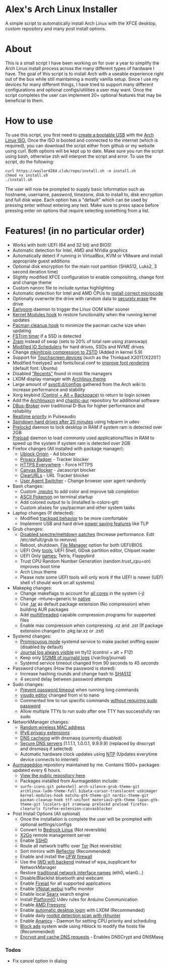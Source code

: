 # Alex's Arch Linux Installer
A simple script to automatically install Arch Linux with the XFCE desktop, custom repository and many post install options.

# About
This is a small script I have been working on for over a year to simplify the Arch Linux install process across the many different types of hardware I have. The goal of this script is to install Arch with a useable experience right out of the box while still maintaining a mostly vanilla setup. Since I use my devices for many different things, I have tried to support many different configurations and optional configs/utilities a user may want. Once the script completes the user can implement 20+ optional features that may be beneficial to them.

# How to use
To use this script, you first need to [create a bootable USB](https://www.howtogeek.com/howto/linux/create-a-bootable-ubuntu-usb-flash-drive-the-easy-way/) with the [Arch Linux ISO.](https://archlinux.org/download/) Once the ISO is booted and connected to the internet (which is required), you can download the script either from github or my website using curl. Both options will be kept up to date. Make sure you run the script using bash, otherwise zsh will interpret the script and error.
To use the script, do the following:
```
curl https://wailord284.club/repo/install.sh -o install.sh
chmod +x install.sh
./install.sh
```
The user will now be prompted to supply basic information such as hostname, username, password, timezone, disk to install to, disk encryption and full disk wipe. Each option has a "default" which can be used by pressing enter without entering any text. Make sure to press space before pressing enter on options that require selecting something from a list.
# Features! (in no particular order)
- Works with both UEFI (64 and 32 bit) and BIOS!
- Automatic detection for Intel, AMD and NVidia graphics
- Automatically detect if running in VirtualBox, KVM or VMware and install appropriate guest additions
- Optional disk encryption for the main root partition (SHA512, Luks2, 3 second iteration time)
- Slightly modified XFCE configuration to enable compositing, change font and change theme
- Custom nanorc file to include syntax highlighting
- Automatic detection for Intel and AMD CPUs to [install correct microcode](https://wiki.archlinux.org/index.php/Microcode#Installation)
- Optionally overwrite the drive with random data to [securely erase](https://wiki.archlinux.org/index.php/Securely_wipe_disk#shred) the drive
- [Earlyoom](https://github.com/rfjakob/earlyoom) daemon to trigger the Linux OOM killer sooner
- [Kernel Modules hook](https://github.com/saber-nyan/kernel-modules-hook) to restore functionality when the running kernel updates
- [Pacman cleanup hook](https://aur.archlinux.org/packages/pacman-cleanup-hook/) to minimize the pacman cache size when updating
- [FSTrim timer](https://wiki.archlinux.org/index.php/Solid_state_drive#Periodic_TRIM) if a SSD is detected
- [Zram](https://aur.archlinux.org/packages/zramswap/) instead of swap (sets to 20% of total ram using zramswap)
- [Modified IO Schedulers](https://wiki.archlinux.org/index.php/Improving_performance#Changing_I/O_scheduler) for hard drives, SSDs and NVME drives
- Change [mkinitcpio compression to ZSTD](https://wiki.archlinux.org/index.php/Mkinitcpio#COMPRESSION) (Added in kernel 5.9)
- Support for [Touchscreen devices](https://github.com/wailord284/Arch-Linux-Installer/blob/master/configs/xorg/72-wacom-options.conf) (such as the Thinkpad X201T/X220T)
- Modified freetype2 and fonts/local.conf to [improve font rendering](https://github.com/wailord284/Arch-Linux-Installer/blob/master/configs/fonts/local.conf) (default font: Ubuntu)
- Disabled ["Recents"](https://alexcabal.com/disabling-gnomes-recently-used-file-list-the-better-way) found in most file managers
- LXDM display manager with [Archlinux theme](https://aur.archlinux.org/packages/archlinux-lxdm-theme/)
- Large amount of [sysctl.d/configs](https://wiki.archlinux.org/index.php/Sysctl#Improving_performance) gathered from the Arch wiki to increase performance and stability
- Xorg keybind [(Control + Alt + Backspace)](https://github.com/wailord284/Arch-Linux-Installer/blob/master/configs/xorg/90-zap.conf) to return to login screen
- Add the [Archlinuxcn](https://wiki.archlinux.org/index.php/Unofficial_user_repositories#archlinuxcn) and [chaotic-aur](https://wiki.archlinux.org/index.php/Unofficial_user_repositories#chaotic-aur) repository for additional software
- [DBus-Broker](https://wiki.archlinux.org/index.php/D-Bus#dbus-broker) over traditional D-Bus for higher performance and reliability
- [Realtime priority](https://wiki.archlinux.org/index.php/Gaming#Enabling_realtime_priority_and_negative_nice_level) in Pulseaudio
- [Spindown hard drives after 20 minutes](https://wiki.archlinux.org/index.php/Hdparm#Power_management_configuration) using hdparm in udev
- [Prelockd](https://github.com/hakavlad/prelockd) daemon to lock desktop in RAM if system ram is detected over 2GB
- [Preload](https://wiki.archlinux.org/index.php/Preload#Preload) daemon to load commonly used applications/files in RAM to speed up the system if system ram is detected over 2GB
- Firefox changes (All installed with package manager):
    * [Ublock Origin](https://ublockorigin.com/) - Ad blocker
    * [Privacy Badger](https://privacybadger.org/) - Tracker blocker
    * [HTTPS Everywhere](https://www.eff.org/https-everywhere) - Force HTTPS
    * [Canvas Blocker](https://addons.mozilla.org/en-US/firefox/addon/canvasblocker/) - Jacascript blocker
    * [ClearURLs](https://addons.mozilla.org/en-US/firefox/addon/clearurls/) - URL Tracker blocker
    * [User Agent Switcher](https://addons.mozilla.org/en-US/firefox/addon/uaswitcher/?utm_source=gitlab) - Change browser user agent randomly
- Bash changes:
    * Custom [.inputrc](https://wiki.archlinux.org/index.php/Readline#Faster_completion) to add color and improve tab completion
    * [ASCII Pokemon](https://aur.archlinux.org/packages/pokeshell/) on terminal startup
    * Add colored output to ls (installed ls-colors-git)
    * Custom aliases for yay/pacman and other system tasks
- Laptop changes (If detected):
    * Modified [trackpad behavior](https://github.com/wailord284/Arch-Linux-Installer/blob/master/configs/xorg/70-synaptics.conf) to be more comfortable
    * Implement USB and hard drive [power saving features](https://wiki.archlinux.org/index.php/Power_management#Power_saving) like TLP
- Grub changes:
    * [Disabled spectre/meltdown patches](https://make-linux-fast-again.com/) (Increase performance. Edit /etc/defult/grub to remove)
    * Reboot, shutdown, [File Manager](https://github.com/a1ive/grub2-filemanager) option for both UEFI/BIOS
    * UEFI Only [tools:](https://github.com/wailord284/Arch-Linux-Installer/tree/master/configs/grub/tools) UEFI Shell, GDisk partition editor, Chipset reader
    * UEFI Only [games:](https://github.com/wailord284/Arch-Linux-Installer/tree/master/configs/grub/games) Tetris, Flappybird
    * Trust CPU Random Number Generation (random.trust_cpu=on) improves boot time
    * Arch Linux theme
    * Please note some UEFI tools will only work if the UEFI is newer (UEFI shell v1 should work on all systems)
- Makepkg changes:
    * Change makeflags to account for [all cores](https://github.com/wailord284/Arch-Linux-Installer/blob/master/install.sh#L648) in the system (-j)
    * Change -mtune=generic to [native](https://wiki.archlinux.org/index.php/Makepkg#Building_optimized_binaries)
    * Use [.tar](https://wiki.archlinux.org/index.php/Makepkg#Use_other_compression_algorithms) as default package extension (No compression) when building AUR packages
    * Add [multithreaded](https://wiki.archlinux.org/index.php/Makepkg#Parallel_compilation) capable compression programs for supported files
    * Enable max compression when compressing .xz and .zst (If package extension changed to .pkg.tar.xz or .zst)
- Systemd changes:
    * [Promiscuous mode](https://wiki.archlinux.org/index.php/Network_configuration#Promiscuous_mode) systemd service to make packet sniffing easier (disabled by default)
    * [Journal log always visible](https://wiki.archlinux.org/index.php/Systemd/Journal#Forward_journald_to_/dev/tty12) on tty12 (control + alt + F12)
    * Keep only [512MB of journald logs](https://wiki.archlinux.org/index.php/Systemd/Journal#Journal_size_limit) (/var/log/journal)
    * Systemd service timeout changed from 90 seconds to 45 seconds
- Password changes (How the password is stored):
    * Increase hashing rounds and change hash to [SHA512](https://wiki.archlinux.org/index.php/Security#User_setup)
    * 4 second delay between password attempts
- Sudo changes:
    * [Prevent password timeout](https://wiki.archlinux.org/index.php/Sudo#Disable_password_prompt_timeout) when running long commands
    * [visudo editor](https://wiki.archlinux.org/index.php/Sudo#Using_visudo) changed from vi to nano
    * Commented line to run specific commands [without requiring sudo password](https://github.com/wailord284/Arch-Linux-Installer/blob/master/install.sh#L637)
    * Allow multiple TTYs to run sudo after one TTY has successfully ran sudo
- NetworkManager changes:
    * [Random wireless MAC address](https://wiki.archlinux.org/index.php/NetworkManager#Configuring_MAC_address_randomization)
    * [IPv6 privacy extensions](https://wiki.archlinux.org/index.php/NetworkManager#Enable_IPv6_Privacy_Extensions)
    * [DNS cacheing](https://wiki.archlinux.org/index.php/NetworkManager#DNS_caching_and_conditional_forwarding) with dnsmasq (currently disabled)
    * [Secure DNS servers](https://wiki.archlinux.org/index.php/NetworkManager#Setting_custom_global_DNS_servers) (1.1.1.1, 1.0.0.1, 9.9.9.9) (replaced by dnscrypt and dnsmasq if selected)
    * Automatic hardware clock updates using [NTP](https://github.com/wailord284/Arch-Linux-Installer/blob/master/configs/networkmanager/hwclock.conf) (Updates everytime device connects to internet)
- [Aurmageddon](https://wailord284.club/) repository maintained by me. Contains 1500+ packages updated every 6 hours.
    * [View the public repository here](https://wailord284.club/repo/aurmageddon/x86_64/)
    * Packages installed from Aurmageddon include:
    * ```surfn-icons-git pokeshell arch-silence-grub-theme-git archlinux-lxdm-theme-full bibata-cursor-translucent usbimager kernel-modules-hook matcha-gtk-theme-git nordic-theme-git pacman-cleanup-hook ttf-unifont materiav2-gtk-theme layan-gtk-theme-git lscolors-git zramswap prelockd preload firefox-clearurls firefox-extension-canvasblocker```
- Post Install Options (All optional)
    * Once the installation is complete the user will be prompted with optional settings/configs
    * Convert to [Bedrock Linux](https://bedrocklinux.org/) (Not reversible)
    * [X2Go](https://wiki.archlinux.org/index.php/X2Go#Server_side) remote management server
    * Enable [SSHD](https://wiki.archlinux.org/index.php/OpenSSH#Server_usage)
    * Route all network traffic over [Tor](https://wiki.archlinux.org/index.php/Tor) (Not reversible)
    * Sort mirrors with [Reflector](https://wiki.archlinux.org/index.php/Reflector) (Recommended)
    * Enable and install the [UFW firewall](https://wiki.archlinux.org/index.php/Uncomplicated_Firewall)
    * Use the [IWD wifi backend](https://wiki.archlinux.org/index.php/NetworkManager#Using_iwd_as_the_Wi-Fi_backend) instead of wpa_supplicant for NetworkManager
    * Restore [traditional network interface names](https://wiki.archlinux.org/index.php/Network_configuration#Revert_to_traditional_interface_names) (eth0, wlan0...)
    * Disable/Blacklist bluetooth and webcam
    * Enable [Firejail](https://wiki.archlinux.org/index.php/Firejail) for all supported applications
    * Enable [VNstat webui](https://www.tecmint.com/vnstat-php-frontend-for-monitoring-network-bandwidth/) traffic monitor
    * Enable local [Searx](https://github.com/searx/searx) search engine
    * Install [PlatformIO](https://docs.platformio.org/en/latest/faq.html#platformio-udev-rules) Udev rules for Arduino Communication
    * Enable [AMD Freesync](https://wiki.archlinux.org/index.php/Variable_refresh_rate)
    * Enable [automatic desktop login](https://wiki.archlinux.org/index.php/LXDM#Autologin) with LXDM (Recommended)
    * Enable daily [rootkit detection scan with rkhunter](https://donatoroque.wordpress.com/2017/08/13/setting-up-rkhunter-using-systemd/)
    * Enable [Ananicy](https://github.com/Nefelim4ag/Ananicy) - Daemon for setting CPU priority and scheduling
    * [Block ads](https://github.com/hectorm/hblock) system wide using Hblock to modify the hosts file (Recommended)
    * [Encrypt and cache DNS requests](https://wiki.archlinux.org/index.php/Dnscrypt-proxy) - Enables DNSCrypt and DNSMasq

### Todos
 - Fix cancel option in dialog
